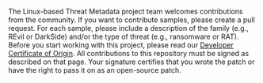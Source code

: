 The Linux-based Threat Metadata project team welcomes contributions from the community. 
If you want to contribute samples, please create a pull request. 
For each sample, please include a description of the family (e.g., REvil or DarkSide) and/or the type of threat (e.g., ransomware or RAT).
Before you start working with this project, please read our [Developer Certificate of Origin](https://cla.vmware.com/dco). 
All contributions to this repository must be signed as described on that page. 
Your signature certifies that you wrote the patch or have the right to pass it on as an open-source patch.